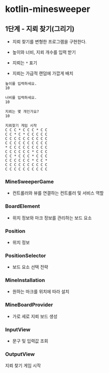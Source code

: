 # kotlin-minesweeper

## 1단계 - 지뢰 찾기(그리기)

- 지뢰 찾기를 변형한 프로그램을 구현한다.

- 높이와 너비, 지뢰 개수를 입력 받기
- 지뢰는 `*` 표기
- 지뢰는 가급적 랜덤에 가깝게 배치

````
높이를 입력하세요.
10

너비를 입력하세요.
10

지뢰는 몇 개인가요?
10

지뢰찾기 게임 시작
C C C * C C C * C C
C C * C * C C C C C
C C C C C C C C C C
C C C C C C C C C C
* C C C C C C C C C
C C C C C C * C C C
C C * C C C * C C C
C C C C C C * C C *
C C C C C C C C C C
C C C C C C C C C C
````

### MineSweeperGame

- 컨트롤러와 뷰를 연결하는 컨트롤러 및 서비스 역할

### BoardElement

- 위치 정보와 마크 정보를 관리하는 보드 요소

### Position

- 위치 정보

### PositionSelector

- 보드 요소 선택 전략

### MineInstallation

- 원하는 마크를 위치에 따라 설치

### MineBoardProvider

- 가로 세로 지뢰 보드 생성

### InputView

- 문구 및 입력값 조회

### OutputView

지뢰 찾기 게임 시작

